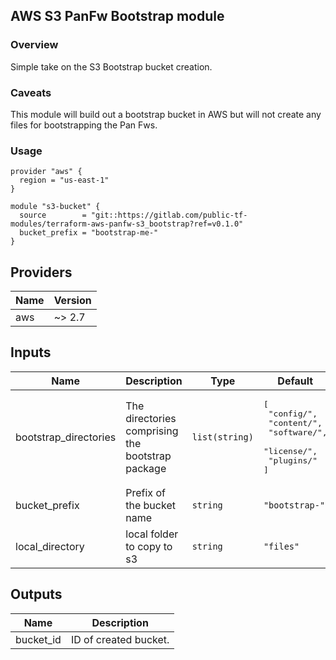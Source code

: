 ## AWS S3 PanFw Bootstrap module
### Overview
Simple take on the S3 Bootstrap bucket creation.

### Caveats
This module will build out a bootstrap bucket in AWS but will not create any files for bootstrapping the Pan Fws.

### Usage
```
provider "aws" {
  region = "us-east-1"
}

module "s3-bucket" {
  source        = "git::https://gitlab.com/public-tf-modules/terraform-aws-panfw-s3_bootstrap?ref=v0.1.0"
  bucket_prefix = "bootstrap-me-"
}
```

## Providers

| Name | Version |
|------|---------|
| aws | ~> 2.7 |

## Inputs

| Name | Description | Type | Default | Required |
|------|-------------|------|---------|:-----:|
| bootstrap\_directories | The directories comprising the bootstrap package | `list(string)` | <pre>[<br>  "config/",<br>  "content/",<br>  "software/",<br>  "license/",<br>  "plugins/"<br>]</pre> | no |
| bucket\_prefix | Prefix of the bucket name | `string` | `"bootstrap-"` | no |
| local\_directory | local folder to copy to s3 | `string` | `"files"` | no |

## Outputs

| Name | Description |
|------|-------------|
| bucket\_id | ID of created bucket. |
